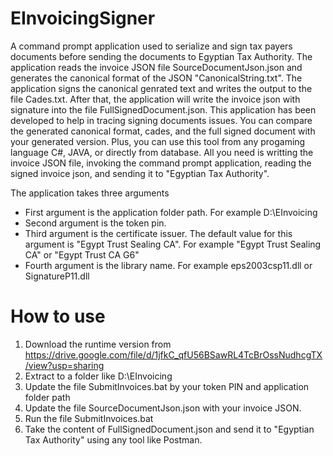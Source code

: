 # EInvoicingSigner
A command prompt application used to serialize and sign tax payers documents before sending the documents to Egyptian Tax Authority. The application reads the invoice JSON file SourceDocumentJson.json and generates the canonical format of the JSON "CanonicalString.txt". The application signs the canonical genrated text and writes the output to the file Cades.txt. After that, the application will write the invoice json with signature into the file FullSignedDocument.json. 
This application has been developed to help in tracing signing documents issues. You can compare the generated canonical format, cades, and the full signed document with your generated version. Plus, you can use this tool from any progaming language C#, JAVA, or directly from database. All you need is writting the invoice JSON file, invoking the command prompt application, reading the signed invoice json, and sending it to "Egyptian Tax Authority".

The application takes three arguments
  * First argument is the application folder path. For example D:\EInvoicing
  * Second argument is the token pin.
  * Third argument is the certificate issuer. The default value for this argument is "Egypt Trust Sealing CA". For example \"Egypt Trust Sealing CA\" or \"Egypt Trust CA G6\"
  * Fourth argument is the library  name. For example eps2003csp11.dll or SignatureP11.dll
# How to use
1. Download the runtime version from https://drive.google.com/file/d/1jfkC_qfU56BSawRL4TcBrOssNudhcgTX/view?usp=sharing
2. Extract to a folder like D:\EInvoicing
3. Update the file SubmitInvoices.bat by your token PIN and application folder path
4. Update the file SourceDocumentJson.json with your invoice JSON.
5. Run the file SubmitInvoices.bat
6. Take the content of FullSignedDocument.json and send it to "Egyptian Tax Authority" using any tool like Postman.
